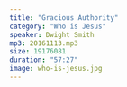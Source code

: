 ```yaml
---
title: "Gracious Authority"
category: "Who is Jesus"
speaker: Dwight Smith
mp3: 20161113.mp3
size: 19176081
duration: "57:27"
image: who-is-jesus.jpg
---
```

